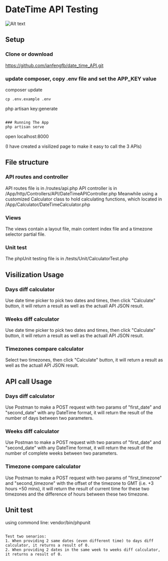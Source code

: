 # DateTime API Testing

![Alt text](/public/images/clock.png "Clock")

## Setup

### Clone or download
https://github.com/ianfengfb/date_time_API.git

### update composer, copy .env file and set the APP_KEY value
composer update
```
cp .env.example .env
```
php artisan key:generate
```

### Running The App
php artisan serve
```
open localhost:8000

(I have created a visilized page to make it easy to call the 3 APIs)

## File structure
### API routes and controller
API routes file is in /routes/api.php
API controller is in /App/http/Controllers/API/DateTimeAPIController.php
Meanwhile using a customized Calculator class to hold calculating functions, which located in /App/Calculator/DateTimeCalculator.php

### Views
The views contain a layout file, main content index file and a timezone selector partial file.

### Unit test
The phpUnit testing file is in /tests/Unit/CalculatorTest.php

## Visilization Usage
### Days diff calculator
Use date time picker to pick two dates and times, then click "Calculate" button, it will return a result as well as the actuall API JSON result.

### Weeks diff calculator
Use date time picker to pick two dates and times, then click "Calculate" button, it will return a result as well as the actuall API JSON result.

### Timezones compare calculator
Select two timezones, then click "Calculate" button, it will return a result as well as the actuall API JSON result.

## API call Usage
### Days diff calculator
Use Postman to make a POST request with two params of "first_date" and "second_date" with any DateTime format, it will return the result of the number of days between two parameters.

### Weeks diff calculator
Use Postman to make a POST request with two params of "first_date" and "second_date" with any DateTime format, it will return the result of the number of complete weeks between two parameters.

### Timezone compare calculator
Use Postman to make a POST request with two params of "first_timezone" and "second_timezone" with the offset of the timezone to GMT (i.e. +3 hours +50 mins), it will return the result of current time for these two timezones and the difference of hours between these two timezone.

## Unit test
using commond line:
vendor/bin/phpunit
```

Test two senarios: 
1. When providing 2 same dates (even different time) to days diff calculator, it returns a result of 0.
2. When providing 2 dates in the same week to weeks diff calculator, it returns a result of 0.
